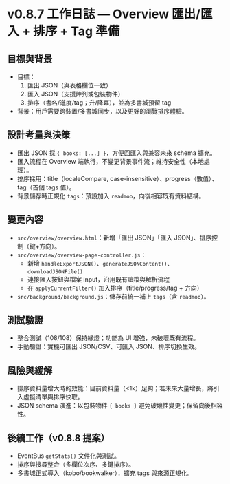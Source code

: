 # v0.8.7 工作日誌 — Overview 匯出/匯入 + 排序 + Tag 準備

## 目標與背景
- 目標：
  1) 匯出 JSON（與表格欄位一致）
  2) 匯入 JSON（支援陣列或包裝物件）
  3) 排序（書名/進度/tag；升/降冪），並為多書城預留 tag
- 背景：用戶需要跨裝置/多書城同步，以及更好的瀏覽排序體驗。

## 設計考量與決策
- 匯出 JSON 採 `{ books: [...] }`，方便回匯入與兼容未來 schema 擴充。
- 匯入流程在 Overview 端執行，不變更背景事件流；維持安全性（本地處理）。
- 排序採用：title（localeCompare, case-insensitive）、progress（數值）、tag（首個 tags 值）。
- 背景儲存時正規化 `tags`：預設加入 `readmoo`，向後相容既有資料結構。

## 變更內容
- `src/overview/overview.html`：新增「匯出 JSON」「匯入 JSON」、排序控制（鍵+方向）。
- `src/overview/overview-page-controller.js`：
  - 新增 `handleExportJSON()`、`generateJSONContent()`、`downloadJSONFile()`
  - 連接匯入按鈕與檔案 input，沿用既有讀檔與解析流程
  - 在 `applyCurrentFilter()` 加入排序（title/progress/tag + 方向）
- `src/background/background.js`：儲存前統一補上 `tags`（含 `readmoo`）。

## 測試驗證
- 整合測試（108/108）保持綠燈；功能為 UI 增強，未破壞既有流程。
- 手動驗證：實機可匯出 JSON/CSV、可匯入 JSON、排序切換生效。

## 風險與緩解
- 排序資料量增大時的效能：目前資料量（<1k）足夠；若未來大量增長，將引入虛擬清單與排序快取。
- JSON schema 演進：以包裝物件 `{ books }` 避免破壞性變更；保留向後相容性。

## 後續工作（v0.8.8 提案）
- EventBus `getStats()` 文件化與測試。
- 排序與搜尋整合（多欄位次序、多鍵排序）。
- 多書城正式導入（kobo/bookwalker），擴充 tags 與來源正規化。
